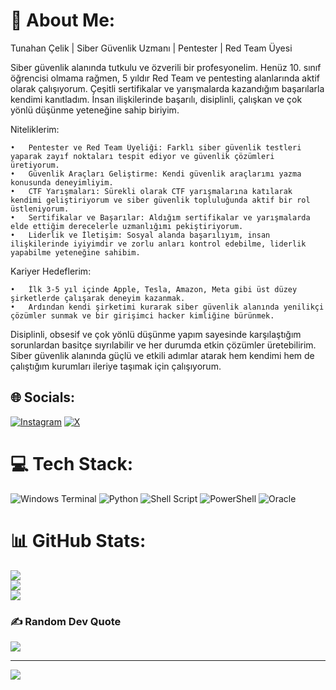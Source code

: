 # 💫 About Me:
Tunahan Çelik | Siber Güvenlik Uzmanı | Pentester | Red Team Üyesi

Siber güvenlik alanında tutkulu ve özverili bir profesyonelim. Henüz 10. sınıf öğrencisi olmama rağmen, 5 yıldır Red Team ve pentesting alanlarında aktif olarak çalışıyorum. Çeşitli sertifikalar ve yarışmalarda kazandığım başarılarla kendimi kanıtladım. İnsan ilişkilerinde başarılı, disiplinli, çalışkan ve çok yönlü düşünme yeteneğine sahip biriyim.

Niteliklerim:

	•	Pentester ve Red Team Üyeliği: Farklı siber güvenlik testleri yaparak zayıf noktaları tespit ediyor ve güvenlik çözümleri üretiyorum.
	•	Güvenlik Araçları Geliştirme: Kendi güvenlik araçlarımı yazma konusunda deneyimliyim.
	•	CTF Yarışmaları: Sürekli olarak CTF yarışmalarına katılarak kendimi geliştiriyorum ve siber güvenlik topluluğunda aktif bir rol üstleniyorum.
	•	Sertifikalar ve Başarılar: Aldığım sertifikalar ve yarışmalarda elde ettiğim derecelerle uzmanlığımı pekiştiriyorum.
	•	Liderlik ve İletişim: Sosyal alanda başarılıyım, insan ilişkilerinde iyiyimdir ve zorlu anları kontrol edebilme, liderlik yapabilme yeteneğine sahibim.

Kariyer Hedeflerim:

	•	İlk 3-5 yıl içinde Apple, Tesla, Amazon, Meta gibi üst düzey şirketlerde çalışarak deneyim kazanmak.
	•	Ardından kendi şirketimi kurarak siber güvenlik alanında yenilikçi çözümler sunmak ve bir girişimci hacker kimliğine bürünmek.

Disiplinli, obsesif ve çok yönlü düşünme yapım sayesinde karşılaştığım sorunlardan basitçe sıyrılabilir ve her durumda etkin çözümler üretebilirim. Siber güvenlik alanında güçlü ve etkili adımlar atarak hem kendimi hem de çalıştığım kurumları ileriye taşımak için çalışıyorum.



## 🌐 Socials:
[![Instagram](https://img.shields.io/badge/Instagram-%23E4405F.svg?logo=Instagram&logoColor=white)](https://instagram.com/tnhn__60__clk) [![X](https://img.shields.io/badge/X-black.svg?logo=X&logoColor=white)](https://x.com/tnhn__60__clk) 

# 💻 Tech Stack:
![Windows Terminal](https://img.shields.io/badge/Windows%20Terminal-%234D4D4D.svg?style=for-the-badge&logo=windows-terminal&logoColor=white) ![Python](https://img.shields.io/badge/python-3670A0?style=for-the-badge&logo=python&logoColor=ffdd54) ![Shell Script](https://img.shields.io/badge/shell_script-%23121011.svg?style=for-the-badge&logo=gnu-bash&logoColor=white) ![PowerShell](https://img.shields.io/badge/PowerShell-%235391FE.svg?style=for-the-badge&logo=powershell&logoColor=white) ![Oracle](https://img.shields.io/badge/Oracle-F80000?style=for-the-badge&logo=oracle&logoColor=white)
# 📊 GitHub Stats:
![](https://github-readme-stats.vercel.app/api?username=tnhn60clk&theme=dark&hide_border=false&include_all_commits=false&count_private=false)<br/>
![](https://github-readme-streak-stats.herokuapp.com/?user=tnhn60clk&theme=dark&hide_border=false)<br/>
![](https://github-readme-stats.vercel.app/api/top-langs/?username=tnhn60clk&theme=dark&hide_border=false&include_all_commits=false&count_private=false&layout=compact)

### ✍️ Random Dev Quote
![](https://quotes-github-readme.vercel.app/api?type=vetical&theme=radical)

---
[![](https://visitcount.itsvg.in/api?id=tnhn60clk&icon=0&color=0)](https://visitcount.itsvg.in)

